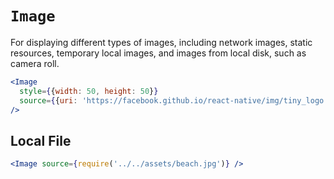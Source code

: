 # `Image`

For displaying different types of images, including network images, static resources, temporary local images, and images from local disk, such as camera roll.

```jsx
<Image
  style={{width: 50, height: 50}}
  source={{uri: 'https://facebook.github.io/react-native/img/tiny_logo.png'}}
/>
```

## Local File

```jsx
<Image source={require('../../assets/beach.jpg')} />
```
